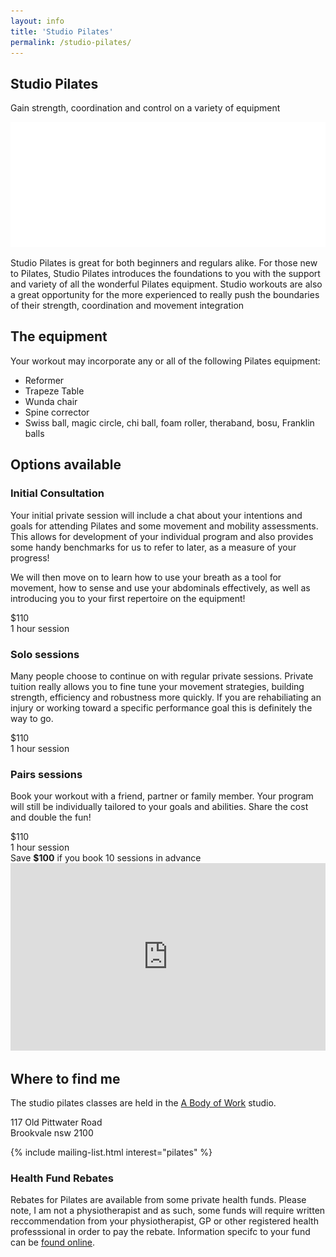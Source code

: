 ```yaml
---
layout: info
title: 'Studio Pilates'
permalink: /studio-pilates/
---
```


<section class="section section-lightOnDark section-splash">
	<div class="layer layer-img b-lazy" data-src="/images/section-bgs/IMG_0887.jpg"></div>
	<!-- <div class="layer layer-gradient layer-gradient-light"></div> -->
	<div class="container">
		<div class="row">
			<div class="col-sm-6">
				<h1>Studio Pilates</h1>
				<p>Gain strength, coordination and control on a variety of equipment</p>
				<img src="/images/logo-footer.png" class="logo" />
			</div>
		</div>
	</div>
</section>

<section class="section section-quote">
	<div class="container">
		<div class="row">
			<div class="col-sm-6 col-sm-offset-3">
				<!-- <h2></h2> -->
				<p>Studio Pilates is great for both beginners and regulars alike. For those new to Pilates, Studio Pilates introduces the foundations to you with the support and variety of all the wonderful Pilates equipment. Studio workouts are also a great opportunity for the more experienced to really push the boundaries of their strength, coordination and movement integration</p>
			</div>
		</div>
	</div>
</section>

<section class="section section-lightOnDark">
	<div class="layer layer-img b-lazy" data-src="/images/section-bgs/IMG_0979.jpg"></div>
	<div class="container">
		<div class="row">
			<div class="col-sm-4 col-sm-offset-6">
				<h2 class="section_title">The equipment</h2>
				<p>Your workout may incorporate any or all of the following Pilates equipment:</p>
				<ul>
					<li>Reformer</li>
					<li>Trapeze Table</li>
					<li>Wunda chair</li>
					<li>Spine corrector</li>
					<li>Swiss ball, magic circle, chi ball, foam roller, theraband, bosu, Franklin balls</li>
				</ul>
			</div>
		</div>
	</div>
</section>


<section class="section">
	<div class="container">
		<div class="row">
			<div class="col-sm-12">
				<h2 class="section_title section_title-full">Options available</h2>
			</div>
			<div class="col-sm-4">
				<div class="well well-product">
					<h3>Initial Consultation</h3>
					<p>Your initial private session will include a chat about your intentions and goals for attending Pilates and some movement and mobility assessments.  This allows for development of your individual program and also provides some handy benchmarks for us to refer to later, as a measure of your progress!</p>
					<p>We will then move on to learn how to use your breath as a tool for movement, how to sense and use your abdominals effectively, as well as introducing you to your first repertoire on the equipment!</p>
					<div class="cost">
						<div class="cost_price">$110</div>
						<div class="cost_details">1 hour session</div>
					</div><!-- .cost -->
				</div><!-- .well -->
			</div><!-- .col-sm-4 -->
			<div class="col-sm-4">
				<div class="well well-product">
					<h3>Solo sessions</h3>
					<p>Many people choose to continue on with regular private sessions.  Private tuition really allows you to fine tune your movement strategies, building strength, efficiency and robustness more quickly. If you are rehabiliating an injury or working toward a specific performance goal this is definitely the way to go.</p>
					<div class="cost">
						<div class="cost_price">$110</div>
						<div class="cost_details">1 hour session</div>
					</div>
				</div><!-- .well -->
			</div><!-- .col-sm-4 -->
			<div class="col-sm-4">
				<div class="well well-product">
					<h3>Pairs sessions</h3> 
					<p>Book your workout with a friend, partner or family member. Your program will still be individually tailored to your goals and abilities. Share the cost and double the fun!</p>
					<div class="cost">
						<div class="cost_price">$110</div>
						<div class="cost_details">1 hour session</div>
					</div>
				</div><!-- .well -->
			</div>
			<div class="col-sm-12">
				<div class="well well-info well-announce">
					Save <strong>$100</strong> if you book 10 sessions in advance
				</div><!-- .well well-info -->
			</div><!-- .col-sm-12 -->
		</div><!-- .row -->
	</div>
</section>

<section class="section section-lightOnDark">
	<div class="layer layer-img b-lazy" data-src="/images/section-bgs/IMG_0864.jpg"></div>
	<div class="layer layer-gradient layer-gradient-dark-reverse"></div>
	<div class="container">
		<div class="row">
			<div class="col-sm-5">
				<iframe src="https://www.google.com/maps/embed?pb=!1m14!1m8!1m3!1d2985.256199602654!2d151.2617602337983!3d-33.76789214674836!3m2!1i1024!2i768!4f13.1!3m3!1m2!1s0x6b12aa442a17d733%3A0x31986960f9e930f2!2s117+Old+Pittwater+Rd%2C+Brookvale+NSW+2100%2C+Australia!5e0!3m2!1sen!2sau!4v1478847880543" width="100%" height="300" frameborder="0" style="border:0" allowfullscreen></iframe>
			</div><!-- .col-sm-4 -->
			<div class="col-sm-4 col-sm-offset-2">
				<h2>Where to find me</h2>
				<p>The studio pilates classes are held in the <a href="http://www.abodyofwork.com.au/">A Body of Work</a> studio.</p>
				<p class="address">
					117 Old Pittwater Road<br> 
					Brookvale nsw 2100 
				</p>
			</div>
		</div>
	</div>
</section>

{% include mailing-list.html interest="pilates" %}

<section class="section section-lightOnDark">
	<div class="layer layer-img b-lazy" data-src="/images/section-bgs/IMG_0961.jpg"></div>
	<div class="layer layer-gradient layer-gradient-dark-reverse"></div>
	<div class="container">
		<div class="row">
			<div class="col-sm-6">
				<h3 class="section_title">Health Fund Rebates</h3>
				<p>Rebates for Pilates are available from some private health funds.  Please note, I am not a physiotherapist and as such, some funds will require written reccommendation from your physiotherapist, GP or other registered health professsional in order to pay the rebate. Information specifc to your fund can be <a target="_blank" href="http://www.pilates.org.au/health-funds/">found online</a>.</p> 
			</div>
		</div><!-- .col-sm-8 -->
	</div><!-- .container -->
</section>